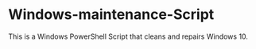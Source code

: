 # Windows-maintenance-Script
This is a Windows PowerShell Script that cleans and repairs Windows 10.
